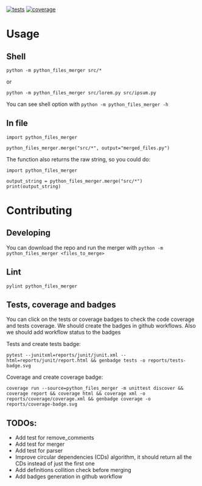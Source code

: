 [![tests](https://htmlpreview.github.io/?https://github.com/yamenk-gribaudo/python_files_merger/reports/tests-badge.svg)](https://htmlpreview.github.io/?https://github.com/yamenk-gribaudo/python_files_merger/blob/master/reports/junit/report.html)
[![coverage](https://htmlpreview.github.io/?https://github.com/yamenk-gribaudo/python_files_merger/reports/coverage-badge.svg)](https://htmlpreview.github.io/?https://github.com/yamenk-gribaudo/python_files_merger/blob/master/htmlcov/index.html)

# Usage

## Shell

    python -m python_files_merger src/*

or

    python -m python_files_merger src/lorem.py src/ipsum.py

You can see shell option with `python -m python_files_merger -h`

## In file

    import python_files_merger

    python_files_merger.merge("src/*", output="merged_files.py")

The function also returns the raw string, so you could do:

    import python_files_merger

    output_string = python_files_merger.merge("src/*")
    print(output_string)


# Contributing 

## Developing

You can download the repo and run the merger with `python -m python_files_merger <files_to_merge>`

## Lint

    pylint python_files_merger

## Tests, coverage and badges

You can click on the tests or coverage badges to check the code coverage and tests coverage. We should create the badges in github workflows. Also we should add workflow status to the badges

Tests and create tests badge:

    pytest --junitxml=reports/junit/junit.xml --html=reports/junit/report.html && genbadge tests -o reports/tests-badge.svg

Coverage and create coverage badge:

    coverage run --source=python_files_merger -m unittest discover && coverage report && coverage html && coverage xml -o reports/coverage/coverage.xml && genbadge coverage -o reports/coverage-badge.svg

## TODOs:

- Add test for remove_comments
- Add test for merger
- Add test for parser
- Improve circular dependencies (CDs) algorithm, it should return all the CDs instead of just the first one
- Add definitions collition check before merging
- Add badges generation in github workflow
